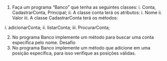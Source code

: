 1. Faça um programa “Banco” que tenha as seguintes classes:
i. Conta, CadastrarConta, Principal;
ii. A classe conta terá os atributos:
i. Nome
ii. Valor
iii. A classe CadastrarConta terá os métodos:

i. adicionarConta;
ii. listarConta;
iii. ProcurarConta;

2. No programa Banco implemente um método para buscar uma conta
específica pelo nome.
Desafio
3. No programa Banco implemente um método que adicione em uma posição
específica, para isso verifique as posições válidas.